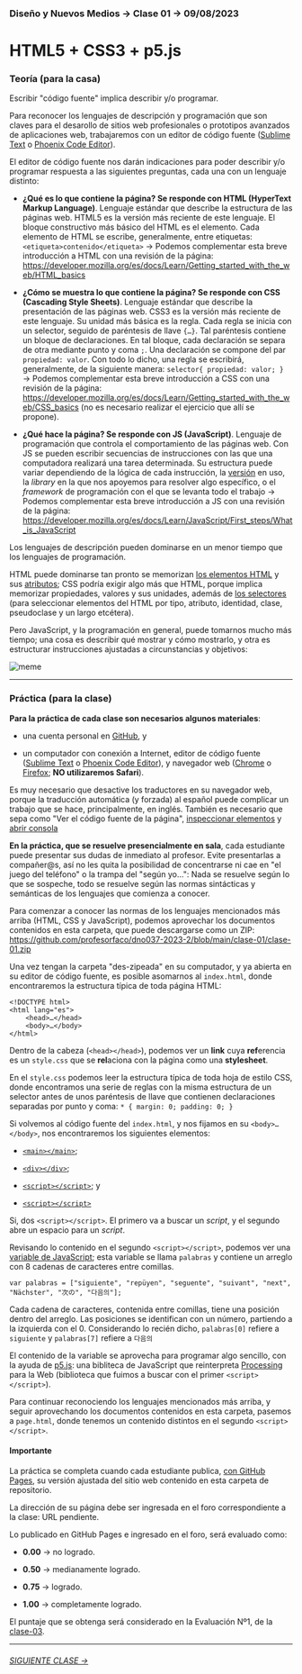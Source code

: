 ### Diseño y Nuevos Medios → Clase 01 → 09/08/2023

# HTML5 + CSS3 + p5.js

### Teoría (para la casa)

Escribir "código fuente" implica describir y/o programar. 

Para reconocer los lenguajes de descripción y programación que son claves para el desarollo de sitios web profesionales o prototipos avanzados de aplicaciones web, trabajaremos con un editor de código fuente ([Sublime Text](https://www.sublimetext.com/) o [Phoenix Code Editor](https://phcode.dev/)).

El editor de código fuente nos darán indicaciones para poder describir y/o programar respuesta a las siguientes preguntas, cada una con un lenguaje distinto:

- **¿Qué es lo que contiene la página? Se responde con HTML (HyperText Markup Language)**. Lenguaje estándar que describe la estructura de las páginas web. HTML5 es la versión más reciente de este lenguaje. El bloque constructivo más básico del HTML es el elemento. Cada elemento de HTML se escribe, generalmente, entre etiquetas: `<etiqueta>contenido</etiqueta>` → Podemos complementar esta breve introducción a HTML con una revisión de la página: https://developer.mozilla.org/es/docs/Learn/Getting_started_with_the_web/HTML_basics

- **¿Cómo se muestra lo que contiene la página? Se responde con CSS (Cascading Style Sheets)**. Lenguaje estándar que describe la presentación de las páginas web. CSS3 es la versión más reciente de este lenguaje. Su unidad más básica es la regla. Cada regla se inicia con un selector, seguido de paréntesis de llave `{…}`. Tal paréntesis contiene un bloque de declaraciones. En tal bloque, cada declaración se separa de otra mediante punto y coma `;`. Una declaración se compone del par `propiedad: valor`. Con todo lo dicho, una regla se escribirá, generalmente, de la siguiente manera: `selector{ propiedad: valor; }`  →  Podemos complementar esta breve introducción a CSS con una revisión de la página: https://developer.mozilla.org/es/docs/Learn/Getting_started_with_the_web/CSS_basics (no es necesario realizar el ejercicio que allí se propone).

- **¿Qué hace la página? Se responde con JS (JavaScript)**. Lenguaje de programación que controla el comportamiento de las páginas web. Con JS se pueden escribir secuencias de instrucciones con las que una computadora realizará una tarea determinada. Su estructura puede variar dependiendo de la lógica de cada instrucción, la [versión](https://www.w3schools.com/js/js_versions.asp) en uso, la *library* en la que nos apoyemos para resolver algo específico, o el *framework* de programación con el que se levanta todo el trabajo → Podemos complementar esta breve introducción a JS con una revisión de la página: https://developer.mozilla.org/es/docs/Learn/JavaScript/First_steps/What_is_JavaScript

Los lenguajes de descripción pueden dominarse en un menor tiempo que los lenguajes de programación. 

HTML puede dominarse tan pronto se memorizan [los elementos HTML](https://developer.mozilla.org/es/docs/Web/HTML/Element) y sus [atributos](https://developer.mozilla.org/es/docs/Web/HTML/Attributes); CSS podría exigir algo más que HTML, porque implica memorizar propiedades, valores y sus unidades, además de [los selectores](https://developer.mozilla.org/es/docs/Web/CSS/CSS_Selectors) (para seleccionar elementos del HTML por tipo, atributo, identidad, clase, pseudoclase y un largo etcétera). 

Pero JavaScript, y la programación en general, puede tomarnos mucho más tiempo; una cosa es describir qué mostrar y cómo mostrarlo, y otra es estructurar instrucciones ajustadas a circunstancias y objetivos:

![meme](https://user-images.githubusercontent.com/7999767/156002975-2dfbf580-f6e2-4bd8-8e40-7110457a4cb4.png)

- - - - - - - - - - - - - - 

### Práctica (para la clase)

**Para la práctica de cada clase son necesarios algunos materiales**:

- una cuenta personal en [GitHub](https://github.com/join), y

- un computador con conexión a Internet, editor de código fuente ([Sublime Text](https://www.sublimetext.com/) o [Phoenix Code Editor](https://phcode.dev/)), y navegador web ([Chrome](https://www.google.com/intl/es-419/chrome/) o [Firefox](https://www.mozilla.org/es-CL/firefox/new/); **NO utilizaremos Safari**).

Es muy necesario que desactive los traductores en su navegador web, porque la traducción automática (y forzada) al español puede complicar un trabajo que se hace, principalmente, en inglés. También es necesario que sepa como "Ver el código fuente de la página", [inspeccionar elementos](https://support.hostinger.es/es/articles/2333029-como-inspeccionar-los-elementos-del-sitio-web) y [abrir consola](https://transferwise.com/es/help/articles/2954851/como-abrir-la-consola-de-tu-navegador)

**En la práctica, que se resuelve presencialmente en sala**, cada estudiante puede presentar sus dudas de inmediato al profesor. Evite presentarlas a compañer@s, así no les quita la posibilidad de concentrarse ni cae en "el juego del teléfono" o la trampa del "según yo…": Nada se resuelve según lo que se sospeche, todo se resuelve según las normas sintácticas y semánticas de los lenguajes que comienza a conocer.

Para comenzar a conocer las normas de los lenguajes mencionados más arriba (HTML, CSS y JavaScript), podemos aprovechar los documentos contenidos en esta carpeta, que puede descargarse como un ZIP: https://github.com/profesorfaco/dno037-2023-2/blob/main/clase-01/clase-01.zip

Una vez tengan la carpeta "des-zipeada" en su computador, y ya abierta en su editor de código fuente, es posible asomarnos al `index.html`, donde encontraremos la estructura típica de toda página HTML: 

```
<!DOCTYPE html>
<html lang="es">
    <head>…</head>
    <body>…</body>
</html>
```

Dentro de la cabeza (`<head></head>`), podemos ver un **link** cuya **ref**erencia es un `style.css` que se **rel**aciona con la página como una **stylesheet**.

En el `style.css` podemos leer la estructura típica de toda hoja de estilo CSS, donde encontramos una serie de reglas con la misma estructura de un selector antes de unos paréntesis de llave que contienen declaraciones separadas por punto y coma:  `* { margin: 0; padding: 0; }`

Si volvemos al código fuente del `index.html`, y nos fijamos en su `<body>…</body>`, nos encontraremos los siguientes elementos: 

- [`<main></main>`](https://developer.mozilla.org/es/docs/Web/HTML/Element/main); 

- [`<div></div>`](https://developer.mozilla.org/es/docs/Web/HTML/Element/div); 

- [`<script></script>`](https://developer.mozilla.org/en-US/docs/Web/HTML/Element/script); y 

- [`<script></script>`](https://developer.mozilla.org/en-US/docs/Web/HTML/Element/script)

Si, dos `<script></script>`. El primero va a buscar un *script*, y el segundo abre un espacio para un *script*.

Revisando lo contenido en el segundo `<script></script>`, podemos ver una [variable de JavaScript](https://developer.mozilla.org/es/docs/Learn/JavaScript/First_steps/Variables#%C2%BFqu%C3%A9_es_una_variable); esta variable se llama `palabras` y contiene un arreglo con 8 cadenas de caracteres entre comillas. 

```
var palabras = ["siguiente", "repüyen", "seguente", "suivant", "next", "Nächster", "次の", "다음의"];
```

Cada cadena de caracteres, contenida entre comillas, tiene una posición dentro del arreglo. Las posiciones se identifican con un número, partiendo a la izquierda con el 0. Considerando lo recién dicho, `palabras[0]` refiere a `siguiente` y `palabras[7]` refiere a `다음의` 

El contenido de la variable se aprovecha para programar algo sencillo, con la ayuda de [p5.js](https://p5js.org/es/get-started/): una bibliteca de JavaScript que reinterpreta [Processing](https://processing.org/) para la Web (biblioteca que fuimos a buscar con el primer `<script></script>`).

Para continuar reconociendo los lenguajes mencionados más arriba, y seguir aprovechando los documentos contenidos en esta carpeta, pasemos a `page.html`, donde tenemos un contenido distintos en el segundo `<script></script>`.

#### Importante

La práctica se completa cuando cada estudiante publica, [con GitHub Pages](https://docs.github.com/es/pages/getting-started-with-github-pages/configuring-a-publishing-source-for-your-github-pages-site#publishing-from-a-branch), su versión ajustada del sitio web contenido en esta carpeta de repositorio.

La dirección de su página debe ser ingresada en el foro correspondiente a la clase: URL pendiente.

Lo publicado en GitHub Pages e ingresado en el foro, será evaluado como:

- **0.00** → no logrado.

- **0.50** → medianamente logrado.

- **0.75** → logrado.

- **1.00** → completamente logrado.

El puntaje que se obtenga será considerado en la Evaluación Nº1, de la [clase-03](https://github.com/profesorfaco/dno037-2023-2/tree/main/clase-03).

- - - - - - - 

###### [SIGUIENTE CLASE →](https://github.com/profesorfaco/dno037-2023-2/tree/main/clase-02)
